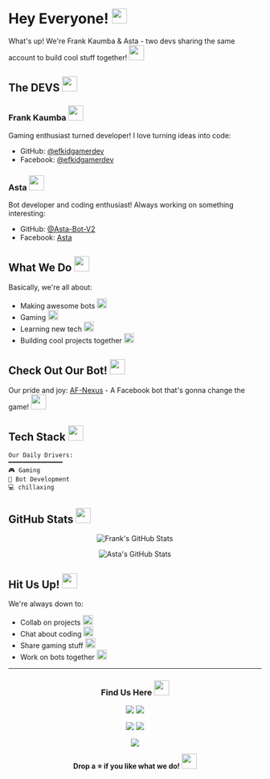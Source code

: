 # Hey Everyone! <img src="https://media.giphy.com/media/hvRJCLFzcasrR4ia7z/giphy.gif" width="30">

What's up! We're Frank Kaumba & Asta - two devs sharing the same account to build cool stuff together! <img src="https://media.giphy.com/media/WUlplcMpOCEmTGBtBW/giphy.gif" width="30">

## The DEVS <img src="https://media.giphy.com/media/cn2LKatpvy89MTVR3e/giphy.gif" width="30">

### Frank Kaumba <img src="https://media.giphy.com/media/mGcNjsfWAjY5AEZNw6/giphy.gif" width="30">
Gaming enthusiast turned developer! I love turning ideas into code:
- GitHub: [@efkidgamerdev](https://github.com/efkidgamerdev)
- Facebook: [@efkidgamerdev](https://facebook.com/efkidgamerdev)

### Asta <img src="https://media.giphy.com/media/UVG0BN8TOMKkPOJS6e/giphy.gif" width="30">
Bot developer and coding enthusiast! Always working on something interesting:
- GitHub: [@Asta-Bot-V2](https://github.com/Asta-Bot-V2)
- Facebook: [Asta](https://www.facebook.com/femi.gbemi.58)

## What We Do <img src="https://media.giphy.com/media/u4pJXYaD80n9p0vzU5/giphy.gif" width="30">

Basically, we're all about:
- Making awesome bots <img src="https://media.giphy.com/media/RbDKaczqWovIugyJmW/giphy.gif" width="20">
- Gaming <img src="https://media.giphy.com/media/12W5Sg2koWYnwA/giphy.gif" width="20">
- Learning new tech <img src="https://media.giphy.com/media/KAq5w47R9rmTuvWOWa/giphy.gif" width="20">
- Building cool projects together <img src="https://media.giphy.com/media/kH1DBkPNyZPOk0BxrM/giphy.gif" width="20">

## Check Out Our Bot! <img src="https://media.giphy.com/media/hu9xj9UtxpoY3oytsh/giphy.gif" width="30">

Our pride and joy:
[AF-Nexus](https://github.com/AF-Nexus/AF-Nexus.git) - A Facebook bot that's gonna change the game! <img src="https://media.giphy.com/media/3oKIPc07vKKaAMOaoo/giphy.gif" width="30">

## Tech Stack <img src="https://media.giphy.com/media/QssGEmpkyEOhBCb7e1/giphy.gif" width="30">

```text
Our Daily Drivers:
━━━━━━━━━━━━━━━
🎮 Gaming 
🤖 Bot Development
💻 chillaxing
```

## GitHub Stats <img src="https://media.giphy.com/media/W5eoZHPpUx9sapR0eu/giphy.gif" width="30">

<div align="center">

![Frank's GitHub Stats](https://github-readme-stats.vercel.app/api?username=efkidgamerdev&show_icons=true&theme=radical)

![Asta's GitHub Stats](https://github-readme-stats.vercel.app/api?username=Asta-Bot-V2&show_icons=true&theme=tokyonight)

</div>

## Hit Us Up! <img src="https://media.giphy.com/media/LnQjpWaON8nhr21vNW/giphy.gif" width="30">

We're always down to:
- Collab on projects <img src="https://media.giphy.com/media/gF2m2JOyGReppog8hU/giphy.gif" width="20">
- Chat about coding <img src="https://media.giphy.com/media/llKJGxQ1ESmac/giphy.gif" width="20">
- Share gaming stuff <img src="https://media.giphy.com/media/13CoXDiaCcCoyk/giphy.gif" width="20">
- Work on bots together <img src="https://media.giphy.com/media/dxn6fRlTIShoeBr69N/giphy.gif" width="20">

---

<div align="center">

### Find Us Here <img src="https://media.giphy.com/media/jOz35yxbuhvVQDKrce/giphy.gif" width="30">

[![](https://img.shields.io/badge/Frank_Kaumba-%23181717.svg?&style=for-the-badge&logo=github&logoColor=white)](https://github.com/efkidgamerdev)
[![](https://img.shields.io/badge/Frank_Kaumba-%231877F2.svg?&style=for-the-badge&logo=facebook&logoColor=white)](https://facebook.com/efkidgamerdev)

[![](https://img.shields.io/badge/Asta-%23181717.svg?&style=for-the-badge&logo=github&logoColor=white)](https://github.com/Asta-Bot-V2)
[![](https://img.shields.io/badge/Asta-%231877F2.svg?&style=for-the-badge&logo=facebook&logoColor=white)](https://www.facebook.com/femi.gbemi.58)

[![](https://img.shields.io/badge/AF_Nexus_Bot-%23181717.svg?&style=for-the-badge&logo=github&logoColor=white)](https://github.com/AF-Nexus/AF-Nexus.git)

**Drop a ⭐ if you like what we do!** <img src="https://media.giphy.com/media/NT40Ohu2kui0tUoXzg/giphy.gif" width="30">

</div>
